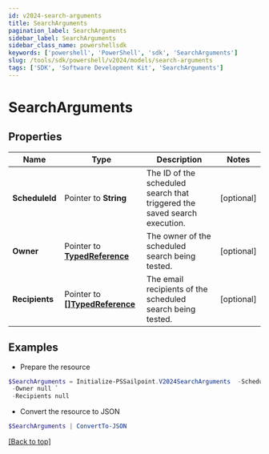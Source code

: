 ```yaml
---
id: v2024-search-arguments
title: SearchArguments
pagination_label: SearchArguments
sidebar_label: SearchArguments
sidebar_class_name: powershellsdk
keywords: ['powershell', 'PowerShell', 'sdk', 'SearchArguments'] 
slug: /tools/sdk/powershell/v2024/models/search-arguments
tags: ['SDK', 'Software Development Kit', 'SearchArguments']
---
```



# SearchArguments

## Properties

Name | Type | Description | Notes
------------ | ------------- | ------------- | -------------
**ScheduleId** |  Pointer to **String** | The ID of the scheduled search that triggered the saved search execution.  | [optional] 
**Owner** |  Pointer to [**TypedReference**](typed-reference) | The owner of the scheduled search being tested.  | [optional] 
**Recipients** |  Pointer to [**[]TypedReference**](typed-reference) | The email recipients of the scheduled search being tested.  | [optional] 

## Examples

- Prepare the resource
```powershell
$SearchArguments = Initialize-PSSailpoint.V2024SearchArguments  -ScheduleId 7a724640-0c17-4ce9-a8c3-4a89738459c8 `
 -Owner null `
 -Recipients null
```

- Convert the resource to JSON
```powershell
$SearchArguments | ConvertTo-JSON
```


[[Back to top]](#) 


